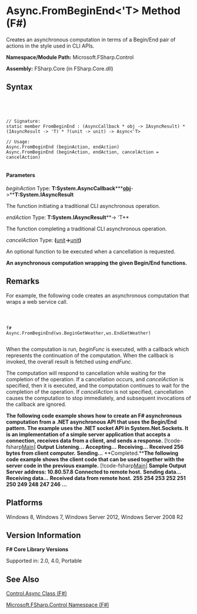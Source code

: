 # Async.FromBeginEnd<'T> Method (F#)

Creates an asynchronous computation in terms of a Begin/End pair of actions in the style used in CLI APIs.

**Namespace/Module Path:** Microsoft.FSharp.Control

**Assembly:** FSharp.Core (in FSharp.Core.dll)


## Syntax



```




// Signature:
static member FromBeginEnd : (AsyncCallback * obj -> IAsyncResult) * (IAsyncResult -> 'T) * ?(unit -> unit) -> Async<'T>

// Usage:
Async.FromBeginEnd (beginAction, endAction)
Async.FromBeginEnd (beginAction, endAction, cancelAction = cancelAction)


```





#### Parameters
*beginAction*
Type: **T:System.AsyncCallback****&#42;**[obj](http://msdn.microsoft.com/en-us/library/dcf2430f-702b-40e5-a0a1-97518bf137f7)**-&gt;****T:System.IAsyncResult**


The function initiating a traditional CLI asynchronous operation.


*endAction*
Type: **T:System.IAsyncResult****-&gt; 'T**


The function completing a traditional CLI asynchronous operation.


*cancelAction*
Type: **(**[unit](http://msdn.microsoft.com/en-us/library/00b837c2-6c8a-483a-87d3-0479c64037a7)**-&gt;**[unit](http://msdn.microsoft.com/en-us/library/00b837c2-6c8a-483a-87d3-0479c64037a7)**)**


An optional function to be executed when a cancellation is requested.



**An asynchronous computation wrapping the given Begin/End functions.**
## Remarks
For example, the following code creates an asynchronous computation that wraps a web service call.




```



f#
Async.FromBeginEnd(ws.BeginGetWeather,ws.EndGetWeather)


```




When the computation is run, *beginFunc* is executed, with a callback which represents the continuation of the computation. When the callback is invoked, the overall result is fetched using *endFunc*.

The computation will respond to cancellation while waiting for the completion of the operation. If a cancellation occurs, and *cancelAction* is specified, then it is executed, and the computation continues to wait for the completion of the operation. If *cancelAction* is not specified, cancellation causes the computation to stop immediately, and subsequent invocations of the callback are ignored.

**The following code example shows how to create an F# asynchronous computation from a .NET asynchronous API that uses the Begin/End pattern. The example uses the .NET socket API in System.Net.Sockets. It is an implementation of a simple server application that accepts a connection, receives data from a client, and sends a response.**
[!code-fsharp[Main](snippets/fsasyncapis/snippet200.fs)]
**Output**
**Listening...**
**Accepting...**
**Receiving...**
**Received 256 bytes from client computer.**
**Sending...**
**Completed.****The following code example shows the client code that can be used together with the server code in the previous example.**
[!code-fsharp[Main](snippets/fsasyncapis/snippet20.fs)]
**Sample Output**
**Server address: 10.80.57.8**
**Connected to remote host.**
**Sending data...**
**Receiving data...**
**Received data from remote host.**
**255 254 253 252 251 250 249 248 247 246 ...**
## Platforms
Windows 8, Windows 7, Windows Server 2012, Windows Server 2008 R2


## Version Information
**F# Core Library Versions**

Supported in: 2.0, 4.0, Portable




## See Also
[Control.Async Class &#40;F&#35;&#41;](Control.Async-Class-%5BFSharp%5D.md)

[Microsoft.FSharp.Control Namespace &#40;F&#35;&#41;](Microsoft.FSharp.Control-Namespace-%5BFSharp%5D.md)

